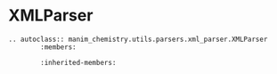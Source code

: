 # XMLParser

```{eval-rst}
.. autoclass:: manim_chemistry.utils.parsers.xml_parser.XMLParser
        :members:
        
        :inherited-members:
```